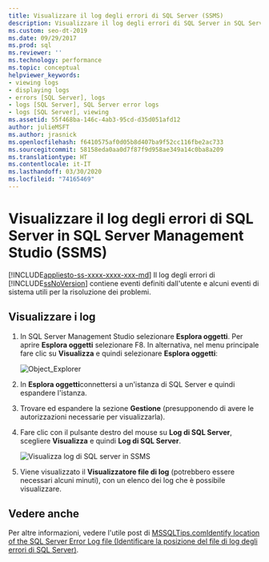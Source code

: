 ```yaml
---
title: Visualizzare il log degli errori di SQL Server (SSMS)
description: Visualizzare il log degli errori di SQL Server in SQL Server Management Studio (SSMS).
ms.custom: seo-dt-2019
ms.date: 09/29/2017
ms.prod: sql
ms.reviewer: ''
ms.technology: performance
ms.topic: conceptual
helpviewer_keywords:
- viewing logs
- displaying logs
- errors [SQL Server], logs
- logs [SQL Server], SQL Server error logs
- logs [SQL Server], viewing
ms.assetid: 55f468ba-146c-4ab3-95cd-d35d051afd12
author: julieMSFT
ms.author: jrasnick
ms.openlocfilehash: f6410575af0d05b8d407ba9f52cc116fbe2ac733
ms.sourcegitcommit: 58158eda0aa0d7f87f9d958ae349a14c0ba8a209
ms.translationtype: HT
ms.contentlocale: it-IT
ms.lasthandoff: 03/30/2020
ms.locfileid: "74165469"
---
```

# <a name="view-the-sql-server-error-log-in-sql-server-management-studio-ssms"></a>Visualizzare il log degli errori di SQL Server in SQL Server Management Studio (SSMS)

[!INCLUDE[appliesto-ss-xxxx-xxxx-xxx-md](../../includes/appliesto-ss-xxxx-xxxx-xxx-md.md)]
Il log degli errori di [!INCLUDE[ssNoVersion](../../includes/ssnoversion-md.md)] contiene eventi definiti dall'utente e alcuni eventi di sistema utili per la risoluzione dei problemi. 

## <a name="view-the-logs"></a>Visualizzare i log

1. In SQL Server Management Studio selezionare **Esplora oggetti**. Per aprire **Esplora oggetti** selezionare F8. In alternativa, nel menu principale fare clic su **Visualizza** e quindi selezionare **Esplora oggetti**:
    
    ![Object_Explorer](../../relational-databases/performance/media/object-explorer.png) 

2. In **Esplora oggetti**connettersi a un'istanza di SQL Server e quindi espandere l'istanza.
  
3. Trovare ed espandere la sezione **Gestione** (presupponendo di avere le autorizzazioni necessarie per visualizzarla).

4. Fare clic con il pulsante destro del mouse su **Log di SQL Server**, scegliere **Visualizza** e quindi **Log di SQL Server**.

    ![Visualizza log di SQL server in SSMS](../../relational-databases/performance/media/view-sqlserver-log-ssms.png) 
 
5. Viene visualizzato il **Visualizzatore file di log** (potrebbero essere necessari alcuni minuti), con un elenco dei log che è possibile visualizzare.

  ## <a name="see-also"></a>Vedere anche
  Per altre informazioni, vedere l'utile post di [MSSQLTips.com](https://www.mssqltips.com/)[Identify location of the SQL Server Error Log file (Identificare la posizione del file di log degli errori di SQL Server)](https://www.mssqltips.com/sqlservertip/2506/identify-location-of-the-sql-server-error-log-file/).

